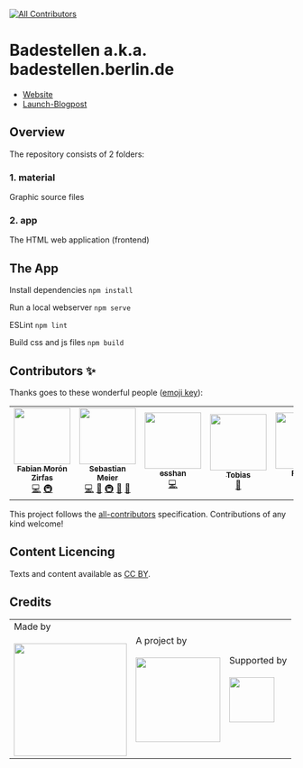 
<!-- ALL-CONTRIBUTORS-BADGE:START - Do not remove or modify this section -->
[![All Contributors](https://img.shields.io/badge/all_contributors-7-orange.svg?style=flat-square)](#contributors-)
<!-- ALL-CONTRIBUTORS-BADGE:END -->
# Badestellen a.k.a. badestellen.berlin.de

- [Website](https://badestellen.berlin.de/)
- [Launch-Blogpost](https://lab.technologiestiftung-berlin.de/projects/bathing-water/index.html)

## Overview

The repository consists of 2 folders:

### 1. material

Graphic source files

### 2. app

The HTML web application (frontend)

## The App

Install dependencies
`npm install`

Run a local webserver
`npm serve`

ESLint
`npm lint`

Build css and js files
`npm build`

## Contributors ✨

Thanks goes to these wonderful people ([emoji key](https://allcontributors.org/docs/en/emoji-key)):

<!-- ALL-CONTRIBUTORS-LIST:START - Do not remove or modify this section -->
<!-- prettier-ignore-start -->
<!-- markdownlint-disable -->
<table>
  <tr>
    <td align="center"><a href="https://fabianmoronzirfas.me"><img src="https://avatars.githubusercontent.com/u/315106?v=4?s=100" width="100px;" alt=""/><br /><sub><b>Fabian Morón Zirfas</b></sub></a><br /><a href="https://github.com/technologiestiftung/badestellen/commits?author=ff6347" title="Code">💻</a> <a href="#infra-ff6347" title="Infrastructure (Hosting, Build-Tools, etc)">🚇</a></td>
    <td align="center"><a href="http://www.sebastianmeier.eu/"><img src="https://avatars.githubusercontent.com/u/302789?v=4?s=100" width="100px;" alt=""/><br /><sub><b>Sebastian Meier</b></sub></a><br /><a href="https://github.com/technologiestiftung/badestellen/commits?author=sebastian-meier" title="Code">💻</a> <a href="#design-sebastian-meier" title="Design">🎨</a> <a href="#infra-sebastian-meier" title="Infrastructure (Hosting, Build-Tools, etc)">🚇</a> <a href="https://github.com/technologiestiftung/badestellen/pulls?q=is%3Apr+reviewed-by%3Asebastian-meier" title="Reviewed Pull Requests">👀</a> <a href="https://github.com/technologiestiftung/badestellen/commits?author=sebastian-meier" title="Documentation">📖</a></td>
    <td align="center"><a href="https://github.com/esshan"><img src="https://avatars.githubusercontent.com/u/37532997?v=4?s=100" width="100px;" alt=""/><br /><sub><b>esshan</b></sub></a><br /><a href="https://github.com/technologiestiftung/badestellen/commits?author=esshan" title="Code">💻</a></td>
    <td align="center"><a href="http://tobiasjordans.de/"><img src="https://avatars.githubusercontent.com/u/111561?v=4?s=100" width="100px;" alt=""/><br /><sub><b>Tobias</b></sub></a><br /><a href="https://github.com/technologiestiftung/badestellen/commits?author=tordans" title="Documentation">📖</a></td>
    <td align="center"><a href="https://github.com/fdnklg"><img src="https://avatars.githubusercontent.com/u/9034032?v=4?s=100" width="100px;" alt=""/><br /><sub><b>Fabian</b></sub></a><br /><a href="https://github.com/technologiestiftung/badestellen/commits?author=fdnklg" title="Code">💻</a></td>
    <td align="center"><a href="https://github.com/dnsos"><img src="https://avatars.githubusercontent.com/u/15640196?v=4?s=100" width="100px;" alt=""/><br /><sub><b>Dennis Ostendorf</b></sub></a><br /><a href="https://github.com/technologiestiftung/badestellen/commits?author=dnsos" title="Code">💻</a></td>
    <td align="center"><a href="https://github.com/vogelino"><img src="https://avatars.githubusercontent.com/u/2759340?v=4?s=100" width="100px;" alt=""/><br /><sub><b>Lucas Vogel</b></sub></a><br /><a href="https://github.com/technologiestiftung/badestellen/commits?author=vogelino" title="Documentation">📖</a></td>
  </tr>
</table>

<!-- markdownlint-restore -->
<!-- prettier-ignore-end -->

<!-- ALL-CONTRIBUTORS-LIST:END -->

This project follows the [all-contributors](https://github.com/all-contributors/all-contributors) specification. Contributions of any kind welcome!


## Content Licencing

Texts and content available as [CC BY](https://creativecommons.org/licenses/by/3.0/de/).

## Credits

<table>
  <tr>
    <td>
      Made by <a src="https://citylab-berlin.org/de/start/">
        <br />
        <br />
        <img width="200" src="https://citylab-berlin.org/wp-content/uploads/2021/05/citylab-logo.svg" />
      </a>
    </td>
    <td>
      A project by <a src="https://www.technologiestiftung-berlin.de/"> 
        <br />
        <br />
        <img width="150" src="https://citylab-berlin.org/wp-content/uploads/2021/05/tsb.svg" />
      </a>
    </td>
    <td>
      Supported by <a src="https://www.berlin.de/rbmskzl/">
        <br />
        <br />
        <img width="80" src="https://citylab-berlin.org/wp-content/uploads/2021/12/B_RBmin_Skzl_Logo_DE_V_PT_RGB-300x200.png" />
      </a>
    </td>
  </tr>
</table>